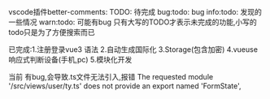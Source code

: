 vscode插件better-comments:
TODO: 待完成
bug:todo: bug
info:todo: 发现的一些情况
warn:todo: 可能有bug
只有大写的TODO才表示未完成的功能,小写的todo只是为了方便搜索而已

已完成:1.注册登录vue3 语法
2.自动生成国际化
3.Storage(包含加密)
4.vueuse响应式判断设备(手机,pc)
5.模块化开发

当前 <script setup lang="ts"></script>有bug,会导致.ts文件无法引入,报错 The requested module '/src/views/user/ty.ts' does not provide an export named 'FormState',
